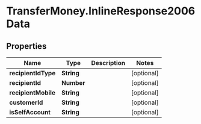 # TransferMoney.InlineResponse2006Data

## Properties
Name | Type | Description | Notes
------------ | ------------- | ------------- | -------------
**recipientIdType** | **String** |  | [optional] 
**recipientId** | **Number** |  | [optional] 
**recipientMobile** | **String** |  | [optional] 
**customerId** | **String** |  | [optional] 
**isSelfAccount** | **String** |  | [optional] 



